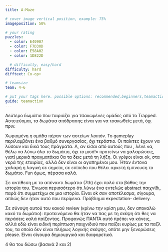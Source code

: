 ```yaml
---
title: A-Maze

# cover image vertical position, example: 75%
imageposition: 50%

# your rating
puzzles:
  - color: E40907
  - color: F7D30D
  - color: E58A02
  - color: 1D822D

  # difficulty, easy/hard
difficulty: hard
difftext: Co-op+

# teamsize
team: 4-6

# put your tags here. possible options: recommended,beginners,teamaction,duet
guide: teamaction
---
```


Δεύτερο δωμάτιο που ταιριάζει για τσακωμένες ομάδες από το Trapped. Αστειεύομαι, τα δωμάτια απόδρασης είναι για να τσακωθείς μετά, όχι πριν.

Χωρισμένη η ομάδα πέραν των αστείων λοιπόν. Το gameplay περιλαμβάνει ένα βαθμό συνεργασίας, όχι τεράστιο. Οι παίκτες έχουν να λύσουν και δικά τους πράγματα. Α, αν είσαι από αυτούς που ,
λένε «α, θέλω να λύνω όλο το δωμάτιο, όχι το μισό!» προτείνω να χαλαρώσεις, γιατί μερικά πραγματάκια θα τα δεις μετά τη λήξη. Οι γρίφοι είναι ok, στα νερά της εταιρίας, αλλά δεν είναι
οι αγαπημένοι μου. Ήταν έντονα χαλαρή η λογική σε σημεία, σε επίπεδο που θέλει αρκετή έμπνευση το δωμάτιο. Fun όμως, πέρασα καλά.

Σε αντίθεση με το απέναντι δωμάτιο (7th) έχει πολύ στο βάθος την ιστορία του. Ένιωσα περισσότερο ότι λύνω ένα εντελώς abstract παιχνίδι, παρά ότι συμμετέχω σε μια ιστορία. Είναι ok σαν
αποτέλεσμα, σίγουρα, απλώς δεν ήταν αυτό που περίμενα. Πρόβλημα expectation- delivery.

Σε σύνοψη αυτού του κακού review (κρίνω την κρίση μου, δεν αποκαλώ κακό το δωμάτιο): προτεινόμενο θα ήταν να πας με τη σκέψη ότι θες να περάσεις καλά παίζοντας. Προφανώς ΠΑΝΤΑ αυτό
πρέπει να κάνεις, αλλά εδώ είναι ειδική περίπτωση παιχνιδιού που παίζει κυρίως με τα παζλ του, τα οποία δεν είναι πλήρως λογικής σκέψης, οπότε μην ξενερώσεις please. Είναι σίγουρα
δημιουργικά και διαφορετικά.

4 θα του δώσω (βασικά 2 και 2)
